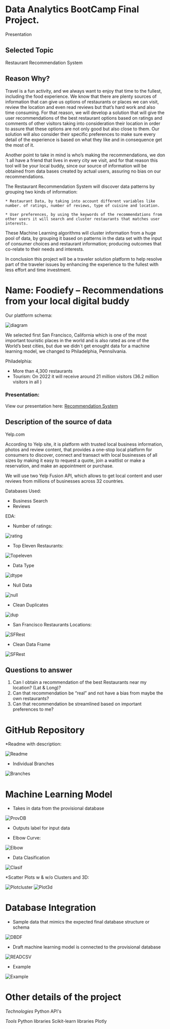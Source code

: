 # Data Analytics BootCamp Final Project.

Presentation

## Selected Topic

Restaurant Recommendation System

## Reason Why?

Travel is a fun activity, and we always want to enjoy that time to the fullest, including the food experience. We know that there are plenty sources of information that can give us options of restaurants or places we can visit, review the location and even read reviews but that’s hard work and also time consuming. For that reason, we will develop a solution that will give the user recommendations of the best restaurant options based on ratings and comments of other visitors taking into consideration their location in order to assure that these options are not only good but also close to them. Our solution will also consider their specific preferences to make sure every detail of the experience is based on what they like and in consequence get the most of it.

Another point to take in mind is who’s making the recommendations, we don´t all have a friend that lives in every city we visit, and for that reason this tool will be your local buddy, since our source of information will be obtained from data bases created by actual users, assuring no bias on our recommendations. 

The Restaurant Recommendation System will discover data patterns by grouping two kinds of information:

    * Restaurant Data, by taking into account different variables like number. of ratings, number of reviews, type of cuisine and location. 
    
    * User preferences, by using the keywords of the recommendations from other users it will search and cluster restaurants that matches user interests.

These Machine Learning algorithms will cluster information from a huge pool of data, by grouping it based on patterns in the data set with the input of consumer choices and restaurant information; producing outcomes that co-relate to their needs and interests.

In conclusion this project will be a traveler solution platform to help resolve part of the traveler issues by enhancing the experience to the fullest with less effort and time investment.

# Name: Foodiefy – Recommendations from your local digital buddy 

Our plattform schema:

![diagram](/Resources/diagram2.png)

We selected first San Francisco, California which is one of the most important touristic places in the world and is also rated as one of the World’s best cities, but due we didn´t get enought data for a machine learning model, we changed to Philadelphia, Pennsilvania. 

Philadelphia: 

* More than 4,300 restaurants
* Tourism: On 2022 it will receive around 21 million visitors (36.2 million visitors in all )

### Presentation:

View our presentation here: <a href='https://docs.google.com/presentation/d/1ZlSZUL6SJBcRnLjmMwqcynuWotso9JrDRmxAZ9-IRTA/edit#slide=id.p1{/google_docs'> Recommendation System </a>

## Description of the source of data

Yelp.com

According to Yelp site, it is platform with trusted local business information, photos and review content, that provides a one-stop local platform for consumers to discover, connect and transact with local businesses of all sizes by making it easy to request a quote, join a waitlist or make a reservation, and make an appointment or purchase.

We will use two Yelp Fusion API, which allows to get local content and user reviews from millions of businesses across 32 countries. 

Databases Used:

* Business Search
* Reviews

EDA:

* Number of ratings:

![rating](/Resources/rating.png)

* Top Eleven Restaurants:

![Topeleven](/Resources/topeleven.png)

* Data Type

![dtype](/Resources/DTYPE.png)

* Null Data

![null](/Resources/NULL.png)

* Clean Duplicates

![dup](/Resources/Screen%20Shot%202022-08-20%20at%2013.36.41.png)

* San Francisco Restaurants Locations:

![SFRest](/Resources/locations.png)

* Clean Data Frame

![SFRest](/Resources/Cleandf.png)

## Questions to answer

1.	Can I obtain a recommendation of the best Restaurants near my location? (Lat & Long)?
2.	Can that recommendation be “real” and not have a bias from maybe the own restaurants?
3.	Can that recommendation be streamlined based on important preferences to me?

# GitHub Repository

*Readme with description:

![Readme](/Resources/readme.png)

* Individual Branches

![Branches](/Resources/branches.png)

# Machine Learning Model

* Takes in data from the provisional database

![ProvDB](/Resources/provdata.png)

* Outputs label for input data

* Elbow Curve:

![Elbow](/Resources/Elbow.png)

* Data Clasification

![Clasif](/Resources/Clasif.png)

*Scatter Plots w & w/o Clusters and 3D:

![Plotcluster](/Resources/scatter1.png)
![Plot3d](/Resources/scatter3d.png)

# Database Integration

* Sample data that mimics the expected final database structure or schema

![DBDF](/Resources/prediction.png)

* Draft machine learning model is connected to the provisional database

![READCSV](/Resources/connection.png)

* Example

![Example](/Resources/mapprueba.png)

# Other details of the project

*Technologies*
   Python API's

*Tools*
   Python libraries
   Scikit-learn libraries
   Plotly
